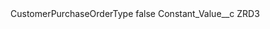 <?xml version="1.0" encoding="UTF-8"?>
<CustomMetadata xmlns="http://soap.sforce.com/2006/04/metadata" xmlns:xsi="http://www.w3.org/2001/XMLSchema-instance" xmlns:xsd="http://www.w3.org/2001/XMLSchema">
    <label>CustomerPurchaseOrderType</label>
    <protected>false</protected>
    <values>
        <field>Constant_Value__c</field>
        <value xsi:type="xsd:string">ZRD3</value>
    </values>
</CustomMetadata>
